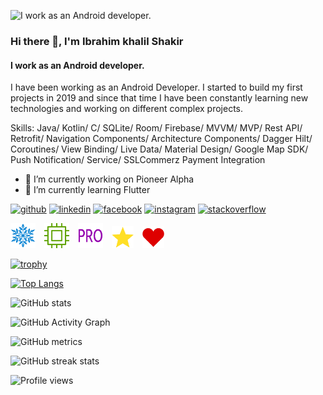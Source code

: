 
![I work as an Android developer.](https://media-exp1.licdn.com/dms/image/C5616AQEKlonRfJzhpg/profile-displaybackgroundimage-shrink_350_1400/0/1606242050991?e=1643241600&v=beta&t=g_uP0PWlDxVSxEQh3U6LU5VVBBRvYxMYaJkgYpUn3gs)
### Hi there 👋, I'm Ibrahim khalil Shakir
#### I work as an Android developer.



I have been working as an Android Developer.
I started to build my first projects in 2019 and since that time I have been constantly learning new technologies and working on different complex projects.

Skills: Java/ Kotlin/ C/ SQLite/ Room/ Firebase/ MVVM/ MVP/ Rest API/ Retrofit/ Navigation Components/ Architecture Components/ Dagger Hilt/ Coroutines/ View Binding/ Live Data/ Material Design/ Google Map SDK/ Push Notification/ Service/ SSLCommerz Payment Integration

- 🔭 I’m currently working on Pioneer Alpha 
- 🌱 I’m currently learning Flutter 


[<img src='https://cdn.jsdelivr.net/npm/simple-icons@3.0.1/icons/github.svg' alt='github' height='40'>](https://github.com/shakircam)  [<img src='https://cdn.jsdelivr.net/npm/simple-icons@3.0.1/icons/linkedin.svg' alt='linkedin' height='40'>](https://www.linkedin.com/in/ibrahim-khalil-shakir-8a00b0154/)  [<img src='https://cdn.jsdelivr.net/npm/simple-icons@3.0.1/icons/facebook.svg' alt='facebook' height='40'>](https://www.facebook.com/shakircam)  [<img src='https://cdn.jsdelivr.net/npm/simple-icons@3.0.1/icons/instagram.svg' alt='instagram' height='40'>](https://www.instagram.com/shakircam/)  [<img src='https://cdn.jsdelivr.net/npm/simple-icons@3.0.1/icons/stackoverflow.svg' alt='stackoverflow' height='40'>](https://stackoverflow.com/users/17284887)  

<a href='https://archiveprogram.github.com/'><img src='https://raw.githubusercontent.com/acervenky/animated-github-badges/master/assets/acbadge.gif' width='40' height='40'></a> <a href='https://docs.github.com/en/developers'><img src='https://raw.githubusercontent.com/acervenky/animated-github-badges/master/assets/devbadge.gif' width='40' height='40'></a> <a href='https://github.com/pricing'><img src='https://raw.githubusercontent.com/acervenky/animated-github-badges/master/assets/pro.gif' width='40' height='40'></a> <a href='https://stars.github.com/'><img src='https://raw.githubusercontent.com/acervenky/animated-github-badges/master/assets/starbadge.gif' width='35' height='35'></a> <a href='https://docs.github.com/en/github/supporting-the-open-source-community-with-github-sponsors'><img src='https://raw.githubusercontent.com/acervenky/animated-github-badges/master/assets/sponsorbadge.gif' width='35' height='35'></a> 

[![trophy](https://github-profile-trophy.vercel.app/?username=shakircam)](https://github.com/ryo-ma/github-profile-trophy)

[![Top Langs](https://github-readme-stats.vercel.app/api/top-langs/?username=shakircam)](https://github.com/anuraghazra/github-readme-stats)

![GitHub stats](https://github-readme-stats.vercel.app/api?username=shakircam&show_icons=true&count_private=true)  

![GitHub Activity Graph](https://activity-graph.herokuapp.com/graph?username=shakircam)  

![GitHub metrics](https://metrics.lecoq.io/shakircam)  

![GitHub streak stats](https://github-readme-streak-stats.herokuapp.com/?user=shakircam)  

![Profile views](https://gpvc.arturio.dev/shakircam)  
